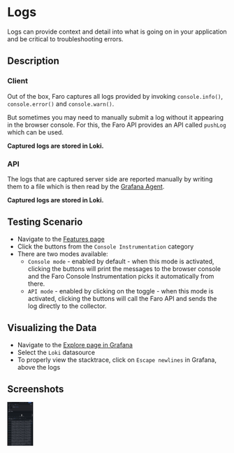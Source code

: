 # Logs

Logs can provide context and detail into what is going on in your application and be critical to troubleshooting errors.

## Description

### Client

Out of the box, Faro captures all logs provided by invoking `console.info()`, `console.error()` and `console.warn()`.

But sometimes you may need to manually submit a log without it appearing in the browser console. For this, the Faro API
provides an API called `pushLog` which can be used.

**Captured logs are stored in Loki.**

### API

The logs that are captured server side are reported manually by writing them to a file which is then read by the
[Grafana Agent][grafana-agent].

**Captured logs are stored in Loki.**

## Testing Scenario

- Navigate to the [Features page][demo-features-page]
- Click the buttons from the `Console Instrumentation` category
- There are two modes available:
  - `Console mode` - enabled by default - when this mode is activated, clicking the buttons will print the messages to
    the browser console and the Faro Console Instrumentation picks it automatically from there.
  - `API mode` - enabled by clicking on the toggle - when this mode is activated, clicking the buttons will call the
    Faro API and sends the log directly to the collector.

## Visualizing the Data

- Navigate to the [Explore page in Grafana][demo-grafana-explore]
- Select the `Loki` datasource
- To properly view the stacktrace, click on `Escape newlines` in Grafana, above the logs

## Screenshots

[<img src="../assets/instrumentations/logsViewExplore.png" alt="Viewing logs in Explore" height="100" />][assets-logs-view-explore]

[demo-features-page]: http://localhost:5173/features
[demo-grafana-explore]: http://localhost:3000/explore
[grafana-agent]: https://github.com/grafana/agent
[assets-logs-view-explore]: ../assets/instrumentations/logsViewExplore.png

